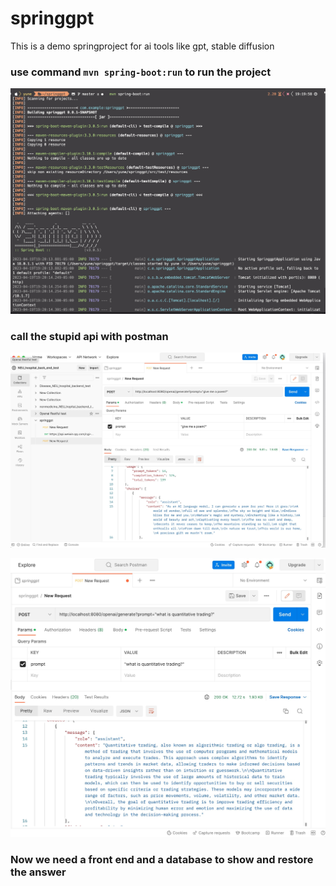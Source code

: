 # springgpt

This is a demo springproject for ai tools like gpt, stable diffusion

### use command `mvn spring-boot:run` to run the project

![output](img/startprogram.png)

### call the stupid api with postman

![output](img/cnmrymy.jpg)

![output](img/Q2.jpg)

### Now we need a front end and a database to show and restore the answer
